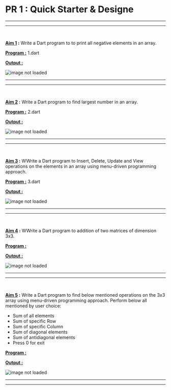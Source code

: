 PR 1 : Quick Starter & Designe
=========================
***
*** 
<br>

**<u>Aim 1</u> :** Write a Dart program to to print all negative elements in an array. 


**<u>Program :</u>** 1.dart

**<u>Output :</u>**

![image not loaded]()

***
*** 
<br>

**<u>Aim 2</u> :** Write a Dart program to find largest number in an 
array. 

**<u>Program :</u>** 2.dart

**<u>Output :</u>**

![image not loaded]()

***
***
<br>

**<u>Aim 3</u> :** WWrite a Dart program to Insert, Delete, Update and View operations on the elements in an array using menu-driven programming approach. 



**<u>Program :</u>** 3.dart

**<u>Output :</u>**

![image not loaded]()

***
*** 
<br>

**<u>Aim 4</u> :** WWrite a Dart program to addition of two matrices of dimension 3x3.


**<u>Program :</u>**

**<u>Output :</u>**

![image not loaded]()

***
*** 
<br>

**<u>Aim 5</u> :** Write a Dart program to find below mentioned operations on the 3x3 array using menu-driven programming approach. 
Perform below all mentioned by user choice: 

- Sum of all elements 
- Sum of specific Row 
- Sum of specific Column 
- Sum of diagonal elements
- Sum of antidiagonal elements 
- Press 0 for exit 



**<u>Program :</u>** 

**<u>Output :</u>**

![image not loaded]()

***
*** 
<br>
